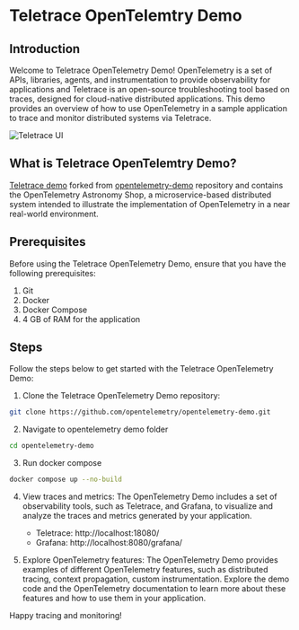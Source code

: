 # Teletrace OpenTelemtry Demo

## Introduction

Welcome to Teletrace OpenTelemetry Demo! OpenTelemetry is a set of APIs, libraries, agents, and instrumentation to provide observability for applications and Teletrace is an open-source troubleshooting tool based on traces, designed for cloud-native distributed applications. This demo provides an overview of how to use OpenTelemetry in a sample application to trace and monitor distributed systems via Teletrace.

![Teletrace UI](../assets/demo.gif)

## What is Teletrace OpenTelemtry Demo?

[Teletrace demo](https://github.com/teletrace/opentelemetry-demo) forked from [opentelemetry-demo](https://github.com/open-telemetry/opentelemetry-demo) repository and contains the OpenTelemetry Astronomy Shop, a microservice-based distributed system intended to illustrate the implementation of OpenTelemetry in a near real-world environment.

## Prerequisites

Before using the Teletrace OpenTelemetry Demo, ensure that you have the following prerequisites:

1. Git
2. Docker
3. Docker Compose
4. 4 GB of RAM for the application

<!-- prettier-ignore-start -->

## Steps
Follow the steps below to get started with the Teletrace OpenTelemetry Demo:
1. Clone the Teletrace OpenTelemetry Demo repository:
```sh
git clone https://github.com/opentelemetry/opentelemetry-demo.git
```

2. Navigate to opentelemetry demo folder
```sh
cd opentelemetry-demo
```

3. Run docker compose
```sh
docker compose up --no-build
```

4. View traces and metrics: The OpenTelemetry Demo includes a set of observability tools, such as Teletrace, and Grafana, to visualize and analyze the traces and metrics generated by your application.
    - Teletrace: http://localhost:18080/
    - Grafana: http://localhost:8080/grafana/

5. Explore OpenTelemetry features: The OpenTelemetry Demo provides examples of different OpenTelemetry features, such as distributed tracing, context propagation, custom instrumentation. Explore the demo code and the OpenTelemetry documentation to learn more about these features and how to use them in your application.

<!-- prettier-ignore-end -->

Happy tracing and monitoring!
